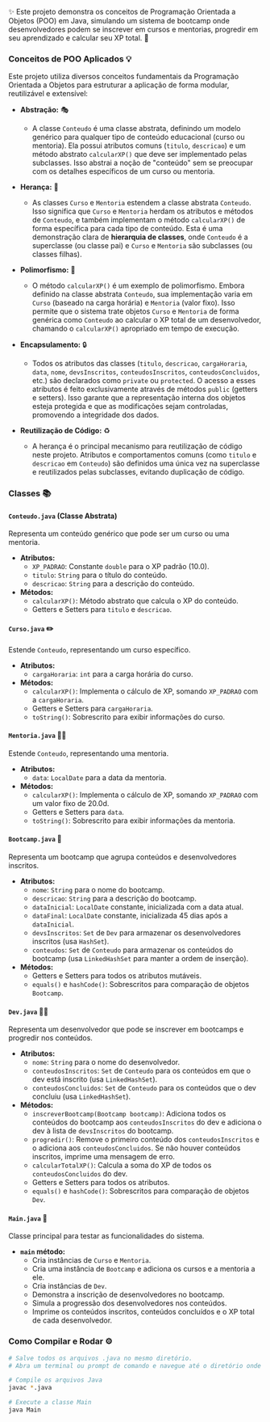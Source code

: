 ✨ Este projeto demonstra os conceitos de Programação Orientada a Objetos (POO) em Java, simulando um sistema de bootcamp onde desenvolvedores podem se inscrever em cursos e mentorias, progredir em seu aprendizado e calcular seu XP total. 🚀

### Conceitos de POO Aplicados 💡

Este projeto utiliza diversos conceitos fundamentais da Programação Orientada a Objetos para estruturar a aplicação de forma modular, reutilizável e extensível:

* **Abstração:** 🎭
    * A classe `Conteudo` é uma classe abstrata, definindo um modelo genérico para qualquer tipo de conteúdo educacional (curso ou mentoria). Ela possui atributos comuns (`titulo`, `descricao`) e um método abstrato `calcularXP()` que deve ser implementado pelas subclasses. Isso abstrai a noção de "conteúdo" sem se preocupar com os detalhes específicos de um curso ou mentoria.

* **Herança:** 🌳
    * As classes `Curso` e `Mentoria` estendem a classe abstrata `Conteudo`. Isso significa que `Curso` e `Mentoria` herdam os atributos e métodos de `Conteudo`, e também implementam o método `calcularXP()` de forma específica para cada tipo de conteúdo. Esta é uma demonstração clara de **hierarquia de classes**, onde `Conteudo` é a superclasse (ou classe pai) e `Curso` e `Mentoria` são subclasses (ou classes filhas).

* **Polimorfismo:** 🔄
    * O método `calcularXP()` é um exemplo de polimorfismo. Embora definido na classe abstrata `Conteudo`, sua implementação varia em `Curso` (baseado na carga horária) e `Mentoria` (valor fixo). Isso permite que o sistema trate objetos `Curso` e `Mentoria` de forma genérica como `Conteudo` ao calcular o XP total de um desenvolvedor, chamando o `calcularXP()` apropriado em tempo de execução.

* **Encapsulamento:** 🔒
    * Todos os atributos das classes (`titulo`, `descricao`, `cargaHoraria`, `data`, `nome`, `devsInscritos`, `conteudosInscritos`, `conteudosConcluidos`, etc.) são declarados como `private` ou `protected`. O acesso a esses atributos é feito exclusivamente através de métodos `public` (getters e setters). Isso garante que a representação interna dos objetos esteja protegida e que as modificações sejam controladas, promovendo a integridade dos dados.

* **Reutilização de Código:** ♻️
    * A herança é o principal mecanismo para reutilização de código neste projeto. Atributos e comportamentos comuns (como `titulo` e `descricao` em `Conteudo`) são definidos uma única vez na superclasse e reutilizados pelas subclasses, evitando duplicação de código.

### Classes 📚

#### `Conteudo.java` (Classe Abstrata)
Representa um conteúdo genérico que pode ser um curso ou uma mentoria.
* **Atributos:**
    * `XP_PADRAO`: Constante `double` para o XP padrão (10.0).
    * `titulo`: `String` para o título do conteúdo.
    * `descricao`: `String` para a descrição do conteúdo.
* **Métodos:**
    * `calcularXP()`: Método abstrato que calcula o XP do conteúdo.
    * Getters e Setters para `titulo` e `descricao`.

#### `Curso.java` ✏️
Estende `Conteudo`, representando um curso específico.
* **Atributos:**
    * `cargaHoraria`: `int` para a carga horária do curso.
* **Métodos:**
    * `calcularXP()`: Implementa o cálculo de XP, somando `XP_PADRAO` com a `cargaHoraria`.
    * Getters e Setters para `cargaHoraria`.
    * `toString()`: Sobrescrito para exibir informações do curso.

#### `Mentoria.java` 🧑‍🏫
Estende `Conteudo`, representando uma mentoria.
* **Atributos:**
    * `data`: `LocalDate` para a data da mentoria.
* **Métodos:**
    * `calcularXP()`: Implementa o cálculo de XP, somando `XP_PADRAO` com um valor fixo de 20.0d.
    * Getters e Setters para `data`.
    * `toString()`: Sobrescrito para exibir informações da mentoria.

#### `Bootcamp.java` 🚀
Representa um bootcamp que agrupa conteúdos e desenvolvedores inscritos.
* **Atributos:**
    * `nome`: `String` para o nome do bootcamp.
    * `descricao`: `String` para a descrição do bootcamp.
    * `dataInicial`: `LocalDate` constante, inicializada com a data atual.
    * `dataFinal`: `LocalDate` constante, inicializada 45 dias após a `dataInicial`.
    * `devsInscritos`: `Set` de `Dev` para armazenar os desenvolvedores inscritos (usa `HashSet`).
    * `conteudos`: `Set` de `Conteudo` para armazenar os conteúdos do bootcamp (usa `LinkedHashSet` para manter a ordem de inserção).
* **Métodos:**
    * Getters e Setters para todos os atributos mutáveis.
    * `equals()` e `hashCode()`: Sobrescritos para comparação de objetos `Bootcamp`.

#### `Dev.java` 🧑‍💻
Representa um desenvolvedor que pode se inscrever em bootcamps e progredir nos conteúdos.
* **Atributos:**
    * `nome`: `String` para o nome do desenvolvedor.
    * `conteudosInscritos`: `Set` de `Conteudo` para os conteúdos em que o dev está inscrito (usa `LinkedHashSet`).
    * `conteudosConcluidos`: `Set` de `Conteudo` para os conteúdos que o dev concluiu (usa `LinkedHashSet`).
* **Métodos:**
    * `inscreverBootcamp(Bootcamp bootcamp)`: Adiciona todos os conteúdos do bootcamp aos `conteudosInscritos` do dev e adiciona o dev à lista de `devsInscritos` do bootcamp.
    * `progredir()`: Remove o primeiro conteúdo dos `conteudosInscritos` e o adiciona aos `conteudosConcluidos`. Se não houver conteúdos inscritos, imprime uma mensagem de erro.
    * `calcularTotalXP()`: Calcula a soma do XP de todos os `conteudosConcluidos` do dev.
    * Getters e Setters para todos os atributos.
    * `equals()` e `hashCode()`: Sobrescritos para comparação de objetos `Dev`.

#### `Main.java` 🏁
Classe principal para testar as funcionalidades do sistema.
* **`main` método:**
    * Cria instâncias de `Curso` e `Mentoria`.
    * Cria uma instância de `Bootcamp` e adiciona os cursos e a mentoria a ele.
    * Cria instâncias de `Dev`.
    * Demonstra a inscrição de desenvolvedores no bootcamp.
    * Simula a progressão dos desenvolvedores nos conteúdos.
    * Imprime os conteúdos inscritos, conteúdos concluídos e o XP total de cada desenvolvedor.

### Como Compilar e Rodar ⚙️

````bash
# Salve todos os arquivos .java no mesmo diretório.
# Abra um terminal ou prompt de comando e navegue até o diretório onde os arquivos estão salvos.

# Compile os arquivos Java
javac *.java

# Execute a classe Main
java Main
